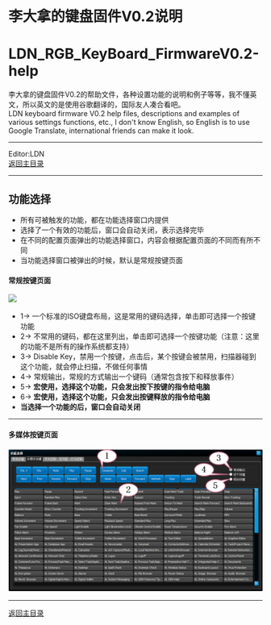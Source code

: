 ﻿李大拿的键盘固件V0.2说明
=====================
LDN_RGB_KeyBoard_FirmwareV0.2-help
=====================
李大拿的键盘固件V0.2的帮助文件，各种设置功能的说明和例子等等，我不懂英文，所以英文的是使用谷歌翻译的，国际友人凑合看吧。<br>
LDN keyboard firmware V0.2 help files, descriptions and examples of various settings functions, etc., I don't know English, so English is to use Google Translate, international friends can make it look.
****
Editor:LDN<br>
[返回主目录](https://github.com/lswhome/LDN_RGB_KeyBoard_FirmwareV0.2-help "点击返回")
****
## 功能选择
   * 所有可被触发的功能，都在功能选择窗口内提供
   * 选择了一个有效的功能后，窗口会自动关闭，表示选择完毕
   * 在不同的配置页面弹出的功能选择窗口，内容会根据配置页面的不同而有所不同
   * 当功能选择窗口被弹出的时候，默认是常规按键页面
#### 常规按键页面
![](https://github.com/lswhome/LDN_RGB_KeyBoard_FirmwareV0.2-help/blob/master/FunctionSelect/FuncSelect_NormalKey.png)
* 1-> 一个标准的ISO键盘布局，这是常用的键码选择，单击即可选择一个按键功能
* 2-> 不常用的键码，都在这里列出，单击即可选择一个按键功能（注意：这里的功能不是所有的操作系统都支持）
* 3-> Disable Key，禁用一个按键，点击后，某个按键会被禁用，扫描器碰到这个功能，就会停止扫描，不做任何事情
* 4-> 常规输出，常规的方式输出一个键码（通常包含按下和释放事件）
* 5-> **宏使用，选择这个功能，只会发出按下按键的指令给电脑**
* 6-> **宏使用，选择这个功能，只会发出按键释放的指令给电脑**
* **当选择一个功能的后，窗口会自动关闭**
----
#### 多媒体按键页面
![](FuncSelect_MediaKey.png)

****
[返回主目录](https://github.com/lswhome/LDN_RGB_KeyBoard_FirmwareV0.2-help "点击返回")
